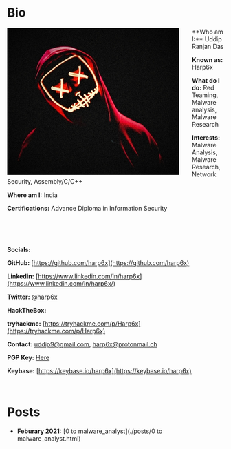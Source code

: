 

# Bio

<img style="padding-right: 30px;" align="left" src="assets/images/harp6.jpeg">
**Who am I:** Uddip Ranjan Das		

**Known as:** Harp6x

**What do I do:** Red Teaming, Malware analysis, Malware Research

**Interests:** Malware Analysis, Malware Research, Network Security, Assembly/C/C++

**Where am I:** India

**Certifications:** Advance Diploma in Information Security

<br clear="left"/>
<br />
<br />


**Socials:**

**GitHub:** [https://github.com/harp6x](https://github.com/harp6x)

**Linkedin:** [https://www.linkedin.com/in/harp6x](https://www.linkedin.com/in/harp6x/)

**Twitter:** [@harp6x](https://www.twitter.com/harp6x/)

**HackTheBox:** <script src="https://www.hackthebox.eu/badge/349193"></script>

**tryhackme:**  [https://tryhackme.com/p/Harp6x](https://tryhackme.com/p/Harp6x)

**Contact:** [uddip9@gmail.com](mailto:uddip9@gmail.com), [harp6x@protonmail.ch](mailto:harp6x@protonmail.ch)

**PGP Key:** [Here](https://raw.githubusercontent.com/harp6x/harp6x.github.io/master/harp6x%20PGP%20Public%20Key.asc)

**Keybase:** [https://keybase.io/harp6x](https://keybase.io/harp6x)

<br clear="left"/>

# Posts

- **Feburary 2021:** [0 to malware_analyst](./posts/0 to malware_analyst.html)
